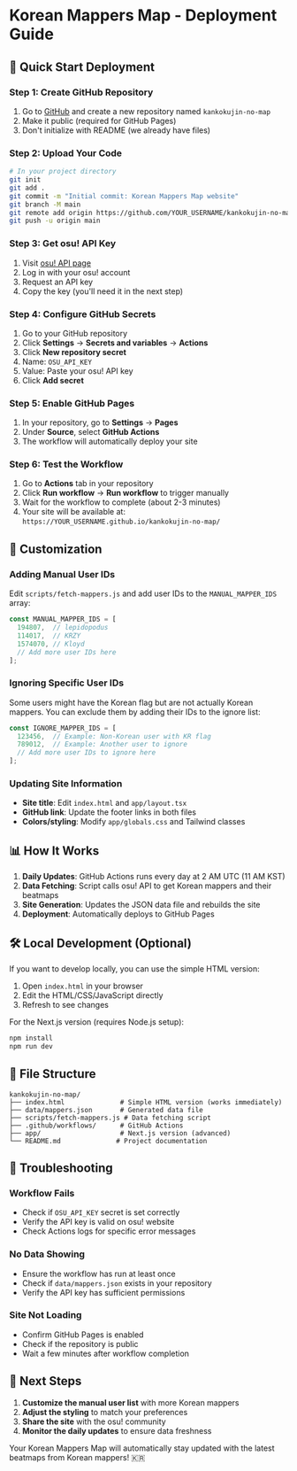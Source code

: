 # Korean Mappers Map - Deployment Guide

## 🚀 Quick Start Deployment

### Step 1: Create GitHub Repository

1. Go to [GitHub](https://github.com) and create a new repository named `kankokujin-no-map`
2. Make it public (required for GitHub Pages)
3. Don't initialize with README (we already have files)

### Step 2: Upload Your Code

```bash
# In your project directory
git init
git add .
git commit -m "Initial commit: Korean Mappers Map website"
git branch -M main
git remote add origin https://github.com/YOUR_USERNAME/kankokujin-no-map.git
git push -u origin main
```

### Step 3: Get osu! API Key

1. Visit [osu! API page](https://osu.ppy.sh/p/api/)
2. Log in with your osu! account
3. Request an API key
4. Copy the key (you'll need it in the next step)

### Step 4: Configure GitHub Secrets

1. Go to your GitHub repository
2. Click **Settings** → **Secrets and variables** → **Actions**
3. Click **New repository secret**
4. Name: `OSU_API_KEY`
5. Value: Paste your osu! API key
6. Click **Add secret**

### Step 5: Enable GitHub Pages

1. In your repository, go to **Settings** → **Pages**
2. Under **Source**, select **GitHub Actions**
3. The workflow will automatically deploy your site

### Step 6: Test the Workflow

1. Go to **Actions** tab in your repository
2. Click **Run workflow** → **Run workflow** to trigger manually
3. Wait for the workflow to complete (about 2-3 minutes)
4. Your site will be available at: `https://YOUR_USERNAME.github.io/kankokujin-no-map/`

## 🔧 Customization

### Adding Manual User IDs

Edit `scripts/fetch-mappers.js` and add user IDs to the `MANUAL_MAPPER_IDS` array:

```javascript
const MANUAL_MAPPER_IDS = [
  194807,  // lepidopodus
  114017,  // KRZY
  1574070, // Kloyd
  // Add more user IDs here
];
```

### Ignoring Specific User IDs

Some users might have the Korean flag but are not actually Korean mappers. You can exclude them by adding their IDs to the ignore list:

```javascript
const IGNORE_MAPPER_IDS = [
  123456,  // Example: Non-Korean user with KR flag
  789012,  // Example: Another user to ignore
  // Add more user IDs to ignore here
];
```

### Updating Site Information

- **Site title**: Edit `index.html` and `app/layout.tsx`
- **GitHub link**: Update the footer links in both files
- **Colors/styling**: Modify `app/globals.css` and Tailwind classes

## 📊 How It Works

1. **Daily Updates**: GitHub Actions runs every day at 2 AM UTC (11 AM KST)
2. **Data Fetching**: Script calls osu! API to get Korean mappers and their beatmaps
3. **Site Generation**: Updates the JSON data file and rebuilds the site
4. **Deployment**: Automatically deploys to GitHub Pages

## 🛠️ Local Development (Optional)

If you want to develop locally, you can use the simple HTML version:

1. Open `index.html` in your browser
2. Edit the HTML/CSS/JavaScript directly
3. Refresh to see changes

For the Next.js version (requires Node.js setup):

```bash
npm install
npm run dev
```

## 📝 File Structure

```
kankokujin-no-map/
├── index.html              # Simple HTML version (works immediately)
├── data/mappers.json       # Generated data file
├── scripts/fetch-mappers.js # Data fetching script
├── .github/workflows/      # GitHub Actions
├── app/                    # Next.js version (advanced)
└── README.md              # Project documentation
```

## 🐛 Troubleshooting

### Workflow Fails
- Check if `OSU_API_KEY` secret is set correctly
- Verify the API key is valid on osu! website
- Check Actions logs for specific error messages

### No Data Showing
- Ensure the workflow has run at least once
- Check if `data/mappers.json` exists in your repository
- Verify the API key has sufficient permissions

### Site Not Loading
- Confirm GitHub Pages is enabled
- Check if the repository is public
- Wait a few minutes after workflow completion

## 🎯 Next Steps

1. **Customize the manual user list** with more Korean mappers
2. **Adjust the styling** to match your preferences  
3. **Share the site** with the osu! community
4. **Monitor the daily updates** to ensure data freshness

Your Korean Mappers Map will automatically stay updated with the latest beatmaps from Korean mappers! 🇰🇷
